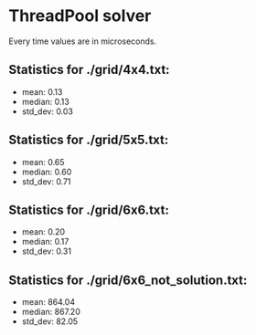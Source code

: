 # ThreadPool solver

Every time values are in microseconds.

## Statistics for ./grid/4x4.txt:
- mean: 0.13
- median: 0.13
- std_dev: 0.03

## Statistics for ./grid/5x5.txt:
- mean: 0.65
- median: 0.60
- std_dev: 0.71

## Statistics for ./grid/6x6.txt:
- mean: 0.20
- median: 0.17
- std_dev: 0.31

## Statistics for ./grid/6x6_not_solution.txt:
- mean: 864.04
- median: 867.20
- std_dev: 82.05
